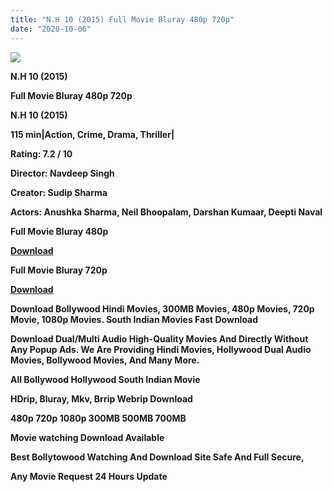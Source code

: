 ```yaml
---
title: "N.H 10 (2015) Full Movie Bluray 480p 720p"
date: "2020-10-06"
---
```


[**![](https://1.bp.blogspot.com/-S1QynxFTinQ/X3B2bqsLWUI/AAAAAAAAAQY/zHeJVStLRIQyPs3l94wQr9YYekqAYr92wCLcBGAsYHQ/s16000/nh10.webp)**](https://1.bp.blogspot.com/-S1QynxFTinQ/X3B2bqsLWUI/AAAAAAAAAQY/zHeJVStLRIQyPs3l94wQr9YYekqAYr92wCLcBGAsYHQ/s666/nh10.webp)

 **N.H 10 (2015)**

**Full Movie Bluray 480p 720p** 

**N.H 10 (2015)**

**115 min|Action, Crime, Drama, Thriller|**

**Rating: 7.2 / 10** 

**Director: Navdeep Singh**

**Creator: Sudip Sharma**

**Actors: Anushka Sharma, Neil Bhoopalam, Darshan Kumaar, Deepti Naval**

 **Full Movie Bluray 480p** 

**[Download](https://earningkarlo.blogspot.com/2020/02/real-pay-url-shortener-site-2020-earn.html#?o=0fc02552f1ab3e967261169d4398938707122cb0a527dae05cdaabed0c1bd6a9b613f15ab42d2be55c88314fe6da8f16ca7059034fc7b814571e91117d16a611a59dd0a7a110131f13a713c4c09ea5e976ae9466eb9c2f09864d4a25299a03496b5528de20cf4ae00b782e2d6d48d93b5ca84b71edb6404924f1efa0c94cbf36e10016347c15445b)** 

 **Full Movie Bluray 720p** 

**[Download](https://earningkarlo.blogspot.com/2020/06/blogger-main-movie-downloading-site.html#?o=d94bf14473b5e899d3f24b4449540fe8c4a0b771afd22f6bf884805905152926a283cb0cfd41d54440f1b4555ad06fcae1d8f31e7ce41aa7b8eb9bbe87fbf312260d2ac23e550b25f9e53fda66c41cc9f81d14510460a118ccd8566044d850f764e6edd83331be0cd259b54434d622913e6361120feee6b96546bd5ac96396fab52bde1c3f5a1799)** 

 **Download Bollywood Hindi Movies, 300MB Movies, 480p Movies, 720p Movie, 1080p Movies. South Indian Movies Fast Download**

**Download Dual/Multi Audio High-Quality Movies And Directly Without Any Popup Ads. We Are Providing Hindi Movies, Hollywood Dual Audio Movies, Bollywood Movies, And Many More.**

**All Bollywood Hollywood South Indian Movie**

**HDrip, Bluray, Mkv, Brrip Webrip Download**

**480p 720p 1080p 300MB 500MB 700MB**

**Movie watching Download Available**

 **Best Bollytowood Watching And Download Site Safe And Full Secure,**

 **Any Movie Request 24 Hours Update**
